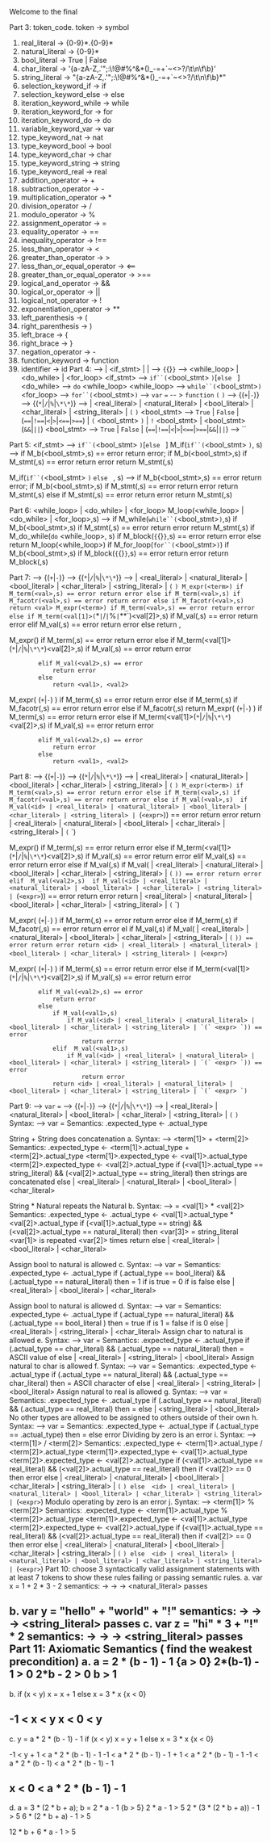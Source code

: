 Welcome to the final 

Part 3:
token_code. token -> symbol
1. real_literal -> {0-9}\*.{0-9}\*
2. natural_literal -> {0-9}\*
3. bool_literal -> True | False
4. char_literal -> '{a-zA-Z,.\'\";:\\!@#%^&*()_-=+`~<>?/\t\n\f\b}'
5. string_literal -> "{a-zA-Z,.\'\";:\\!@#%^&*()_-=+`~<>?/\t\n\f\b}\*"
6. selection_keyword_if -> if
7. selection_keyword_else -> else
8. iteration_keyword_while -> while
9. iteration_keyword_for -> for
10. iteration_keyword_do -> do
11. variable_keyword_var -> var
12. type_keyword_nat -> nat
13. type_keyword_bool -> bool
14. type_keyword_char -> char
15. type_keyword_string -> string
16. type_keyword_real -> real
17. addition_operator -> +
18. subtraction_operator -> -
19. multiplication_operator -> *
20. division_operator -> /
21. modulo_operator -> %
22. assignment_operator -> =
23. equality_operator -> ==
24. inequality_operator -> !==  
25. less_than_operator -> <
26. greater_than_operator -> >
27. less_than_or_equal_operator -> <==
28. greater_than_or_equal_operator -> >==
29. logical_and_operator -> &&
30. logical_or_operator -> ||
31. logical_not_operator -> !
32. exponentiation_operator -> **
33. left_parenthesis -> (
34. right_parenthesis -> )
35. left_brace -> {
36. right_brace -> }
37. negation_operator -> -
38. function_keyword -> function
39. identifier -> id
Part 4: 
<stmt> --> <block> | <if_stmt> | <assignment> | <empty>
<block> --> `{`{<stmt>}`}`
<loop> --> <while_loop> | <do_while> | <for_loop>
<if_stmt>   -->  `if``(`<bool_stmt> `)`<stmt>[`else ` <stmt>]
<do_while> --> `do` <block> <while_loop>
<while_loop> -->  `while``(`<bool_stmt>`)`<stmt>
<for_loop> --> `for``(`<bool_stmt>`)`<block>
<assignment> --> `var` <id> `=` <expr>
<functions> -- > `function` <id> `(` <id> `)` <block>
<expr> --> <term> {(`+`|`-`)<term>}
<term> --> <val>{(`*`|`/`|`%`|`\*\*`)<val>}
<val> --> <id> | <real_literal> | <natural_literal> | <bool_literal> | <char_literal> | <string_literal> | `(` <expr> `)`
<bool_stmt> --> `True` | `False` | <expr> (`==`|`!==`|`<`|`>`|`<==`|`>==`) <expr> | `(` <bool_stmt> `)` | `!` <bool_stmt> | <bool_stmt> (`&&`|`||`) <bool_stmt> --> `True` | `False` | <expr> (`==`|`!==`|`<`|`>`|`<==`|`>==`|`&&`|`||`) <expr>
<empty> --> ``

Part 5:
<if_stmt>   -->  `if``(`<bool_stmt> `)`<stmt>[`else ` <stmt>]
M_if(`if``(`<bool_stmt> `)`<stmt>, s) -->
    if M_b(<bool_stmt>,s) == error
        return error;
    if M_b(<bool_stmt>,s)
        if M_stmt(<stmt>,s) == error
            return error
        return M_stmt(<stmt>,s)

M_if(`if``(`<bool_stmt> `)`<stmt1> `else ` <stmt2>, s) -->
    if M_b(<bool_stmt>,s) == error
        return error;
    if M_b(<bool_stmt>,s)
        if M_stmt(<stmt>,s) == error
            return error
        return M_stmt(<stmt1>,s)
    else 
        if M_stmt(<stmt2>,s) == error
            return error
        return M_stmt(<stmt2>,s)

Part 6: 
<while_loop> | <do_while> | <for_loop>
M_loop(<while_loop> | <do_while> | <for_loop>,s) --> 
    if M_while(`while``(`<bool_stmt>`)`<stmt>,s)
        if M_b(<bool_stmt>,s)
            if M_stmt(<stmt>,s) == error
                return error
            return M_stmt(<stmt1>,s)
    if M_do_while(`do` <block> <while_loop>, s)
        if M_block(`{`{<stmt>}`}`,s) == error
            return error
        else
            return M_loop(<while_loop>)
    if M_for_loop(`for``(`<bool_stmt>`)`<block>)
        if M_b(<bool_stmt>,s)
            if M_block(`{`{<stmt>}`}`,s) == error
                return error
            return M_block(<block>,s)

Part 7:
<expr> --> <term> {(`+`|`-`)<term>}
<term> --> <val>{(`*`|`/`|`%`|`\*\*`)<val>}
<val> --> <id> | <real_literal> | <natural_literal> | <bool_literal> | <char_literal> | <string_literal> | `(` <expr> `)
M_expr(<term>)
    if M_term(<val>,s) == error
        return error
    else
        if M_term(<val>,s)
            if M_facotr(<val>,s) == error
                return error
            else
                if M_facotr(<val>,s) 
                    return <val>
M_expr(<term>)
    if M_term(<val>,s) == error
        return error
    else
        if M_term(<val[1]>(`*`|`/`|`%`|`\*\*`)<val[2]>,s)
            if M_val(<val1>,s) == error
                return error
            elif M_val(<val2>,s) == error
                return error
            else
                return <val1>, <val2>

M_expr(<term>)
    if M_term(<val>,s) == error
        return error
    else
        if M_term(<val[1]>(`*`|`/`|`%`|`\*\*`)<val[2]>,s)
            if M_val(<val1>,s) == error
                return error
            
            elif M_val(<val2>,s) == error
                return error
            else
                return <val1>, <val2>

M_expr(<term> (`+`|`-`) <term>)
    if M_term(<val>,s) == error
            return error
        else
            if M_term(<val>,s)
                if M_facotr(<val>,s) == error
                    return error
                else
                    if M_facotr(<val>,s) 
                        return <val>
M_expr(<term> (`+`|`-`) <term>)
    if M_term(<val>,s) == error
        return error
    else
        if M_term(<val[1]>(`*`|`/`|`%`|`\*\*`)<val[2]>,s)
            if M_val(<val1>,s) == error
                return error
            
            elif M_val(<val2>,s) == error
                return error
            else
                return <val1>, <val2>

Part 8:
<expr> --> <term> {(`+`|`-`)<term>}
<term> --> <val>{(`*`|`/`|`%`|`\*\*`)<val>}
<val> --> <id> | <real_literal> | <natural_literal> | <bool_literal> | <char_literal> | <string_literal> | `(` <expr> `)
M_expr(<term>)
    if M_term(<val>,s) == error
        return error
    else
        if M_term(<val>,s)
            if M_facotr(<val>,s) == error
                return error
            else
                if M_val(<val>,s) 
                    if M_val(<id> | <real_literal> | <natural_literal> | <bool_literal> | <char_literal> | <string_literal> | `(` <expr> `)) == error
                        return error
                    return <id> | <real_literal> | <natural_literal> | <bool_literal> | <char_literal> | <string_literal> | `(` <expr> `)

M_expr(<term>)
    if M_term(<val>,s) == error
        return error
    else
        if M_term(<val[1]>(`*`|`/`|`%`|`\*\*`)<val[2]>,s)
            if M_val(<val1>,s) == error
                return error
            elif M_val(<val2>,s) == error
                return error
            else
                if M_val(<val1>,s) 
                    if M_val(<id> | <real_literal> | <natural_literal> | <bool_literal> | <char_literal> | <string_literal> | `(` <expr> `)) == error
                        return error
                elif  M_val(<val2>,s) 
                    if M_val(<id> | <real_literal> | <natural_literal> | <bool_literal> | <char_literal> | <string_literal> | `(` <expr> `)) == error
                        return error
                return <id> | <real_literal> | <natural_literal> | <bool_literal> | <char_literal> | <string_literal> | `(` <expr> `)


M_expr(<term> (`+`|`-`) <term>)
    if M_term(<val>,s) == error
            return error
        else
            if M_term(<val>,s)
                if M_facotr(<val>,s) == error
                    return error
                el
                    if M_val(<val>,s) 
                    if M_val(<id> | <real_literal> | <natural_literal> | <bool_literal> | <char_literal> | <string_literal> | `(` <expr> `)) == error
                        return error
                    return <id> | <real_literal> | <natural_literal> | <bool_literal> | <char_literal> | <string_literal> | `(` <expr> `)

M_expr(<term> (`+`|`-`) <term>)
    if M_term(<val>,s) == error
        return error
    else
        if M_term(<val[1]>(`*`|`/`|`%`|`\*\*`)<val[2]>,s)
            if M_val(<val1>,s) == error
                return error
            
            elif M_val(<val2>,s) == error
                return error
            else
                if M_val(<val1>,s) 
                    if M_val(<id> | <real_literal> | <natural_literal> | <bool_literal> | <char_literal> | <string_literal> | `(` <expr> `)) == error
                        return error
                elif  M_val(<val1>,s) 
                    if M_val(<id> | <real_literal> | <natural_literal> | <bool_literal> | <char_literal> | <string_literal> | `(` <expr> `)) == error
                        return error
                return <id> | <real_literal> | <natural_literal> | <bool_literal> | <char_literal> | <string_literal> | `(` <expr> `)

Part 9:
<assignment> --> `var` <id> `=` <expr>
<expr> --> <term> {(`+`|`-`)<term>}
<term> --> <val>{(`*`|`/`|`%`|`\*\*`)<val>}
<val> --> <id> | <real_literal> | <natural_literal> | <bool_literal> | <char_literal> | <string_literal> | `(` <expr> `)`
Syntax: <assignment> --> var <id> = <expr>
Semantics:  <expr>.expected_type  <- <id>.actual_type

String + String does concatenation
a.  Syntax: <expr> --> <term[1]> + <term[2]>
    Semantics: <expr>.expected_type <- <term[1]>.actual_type + <term[2]>.actual_type
                <term[1]>.expected_type <- <val[1]>.actual_type
                <term[2]>.expected_type <- <val[2]>.actual_type
                if (<val[1]>.actual_type == string_literal) && (<val[2]>.actual_type == string_literal)
                    then strings are concatenated
                else 
                    <id> | <real_literal> | <natural_literal> | <bool_literal> | <char_literal>

String * Natural repeats the Natural
b. Syntax: <expr> --> <term>  = <val[1]> * <val[2]>
    Semantics: <expr>.expected_type <- <term>.actual_type  <- <val[1]>.actual_type * <val[2]>.actual_type
                if (<val[1]>.actual_type == string) && (<val[2]>.actual_type == natural_literal)
                    then 
                    <var[3]> = string_literal <var[1]> is repeated <var[2]> times
                    return <var3>
                else 
                    <id> | <real_literal> | <bool_literal> | <char_literal>

Assign bool to natural is allowed
c. Syntax: <assignment> --> var <id> = <expr>
    Semantics: <expr>.expected_type <- <id>.actual_type
                if (<expr>.actual_type == bool_literal) && (<id>.actual_type == natural_literal)
                    then 
                    <id> = 1 if <expr> is true
                    <id> = 0 if <expr> is false
                else 
                    <id> | <real_literal> | <bool_literal> | <char_literal>

Assign bool to natural is allowed
d. Syntax: <assignment> --> var <id> = <expr>
    Semantics: <expr>.expected_type <- <id>.actual_type
                if (<expr>.actual_type == natural_literal) && (<id>.actual_type == bool_literal )
                    then 
                    <id> = true if <expr> is 1
                    <id> = false if <expr> is 0
                else 
                    <id> | <real_literal> | <string_literal> | <char_literal>
Assign char to natural is allowed
e. Syntax: <assignment> --> var <id> = <expr>
    Semantics: <expr>.expected_type <- <id>.actual_type
                if (<expr>.actual_type == char_literal) && (<id>.actual_type == natural_literal)
                    then 
                    <id> = ASCII value of <expr>
                else 
                    <id> | <real_literal> | <string_literal> | <bool_literal>
Assign natural to char is allowed
f. Syntax: <assignment> --> var <id> = <expr>
    Semantics: <expr>.expected_type <- <id>.actual_type
                if (<expr>.actual_type == natural_literal) && (<id>.actual_type == char_literal)
                    then 
                    <id> = ASCII character of <expr>
                else 
                    <id> | <real_literal> | <string_literal> | <bool_literal>
Assign natural to real is allowed
g. Syntax: <assignment> --> var <id> = <expr>
    Semantics: <expr>.expected_type <- <id>.actual_type
                if (<expr>.actual_type == natural_literal) && (<id>.actual_type == real_literal)
                    then 
                    <id> = <expr>
                else 
                    <id>  | <string_literal> | <bool_literal>
No other types are allowed to be assigned to others outside of their own
h. Syntax: <assignment> --> var <id> = <expr>
    Semantics: <expr>.expected_type <- <id>.actual_type
                if (<expr>.actual_type == <id>.actual_type)
                    then 
                    <id> = <expr>
                else 
                    error
Dividing by zero is an error
i. Syntax: <expr> --> <term[1]> / <term[2]>
    Semantics: <expr>.expected_type <- <term[1]>.actual_type / <term[2]>.actual_type
                <term[1]>.expected_type <- <val[1]>.actual_type
                <term[2]>.expected_type <- <val[2]>.actual_type
                if (<val[1]>.actual_type == real_literal) && (<val[2]>.actual_type == real_literal)
                    then 
                    if <val[2]> == 0
                        then error
                    else
                        <id> | <real_literal> | <natural_literal> | <bool_literal> | <char_literal> | <string_literal> | `(` <expr> `)
                else 
                    <id> | <real_literal> | <natural_literal> | <bool_literal> | <char_literal> | <string_literal> | `(` <expr> `)
Modulo operating by zero is an error
j. Syntax: <expr> --> <term[1]> % <term[2]>
    Semantics: <expr>.expected_type <- <term[1]>.actual_type % <term[2]>.actual_type
                <term[1]>.expected_type <- <val[1]>.actual_type
                <term[2]>.expected_type <- <val[2]>.actual_type
                if (<val[1]>.actual_type == real_literal) && (<val[2]>.actual_type == real_literal)
                    then 
                    if <val[2]> == 0
                        then error
                    else
                        <id> | <real_literal> | <natural_literal> | <bool_literal> | <char_literal> | <string_literal> | `(` <expr> `)
                else 
                    <id> | <real_literal> | <natural_literal> | <bool_literal> | <char_literal> | <string_literal> | `(` <expr> `)
Part 10: choose 3 syntactically valid assignment statements with at least 7 tokens to show these rules failing or passing semantic rules.
a. var x = 1 + 2 * 3 - 2
    semantics: <expr> -> <term> -> <val> -> <natural_literal> passes
    
b. var y =  "hello" + "world" + "!" 
    semantics: <expr> -> <term> -> <val> -> <string_literal> passes
c. var z = "hi" * 3 + "!" * 2
    semantics: <expr> -> <term> -> <val> -> <string_literal> passes
Part 11: Axiomatic Semantics ( find the weakest precondition) 
a.
a = 2 * (b - 1) - 1 
{a > 0}
2*(b-1) - 1 > 0
2*b - 2 > 0
b > 1
----------------------------------------
b.
if (x < y)
    x = x + 1
else
    x = 3 * x
{x < 0}

-1 < x  < y
x < 0 < y
----------------------------------------
c.
y = a * 2 * (b - 1) - 1
if (x < y)
    x = y + 1
else
    x = 3 * x
{x < 0}

-1 < y + 1  < a * 2 * (b - 1) - 1
-1 <  a * 2 * (b - 1) - 1 + 1  < a * 2 * (b - 1) - 1
-1 < a * 2 * (b - 1)  < a * 2 * (b - 1) - 1

x < 0 < a * 2 * (b - 1) - 1
----------------------------------------
d.
a = 3 * (2 * b + a);
b = 2 * a - 1
{b > 5}
2 * a - 1 > 5
2 * (3 * (2 * b + a)) - 1 > 5
6 * (2 * b + a) - 1 > 5

12 * b + 6 * a - 1 > 5